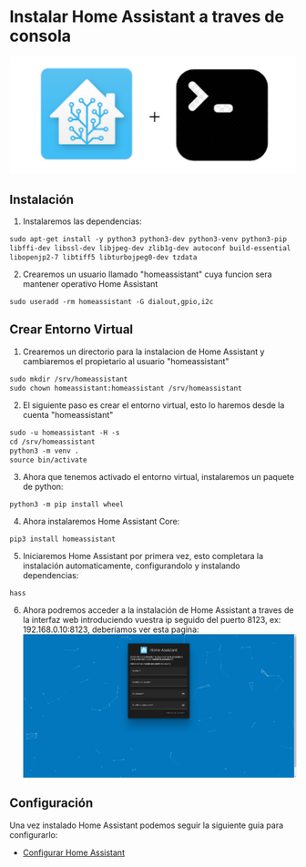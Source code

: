 # Instalar Home Assistant a traves de consola
![Imagen GIT](imagenes/hac.png)
## Instalación

1. Instalaremos las dependencias:
~~~
sudo apt-get install -y python3 python3-dev python3-venv python3-pip libffi-dev libssl-dev libjpeg-dev zlib1g-dev autoconf build-essential libopenjp2-7 libtiff5 libturbojpeg0-dev tzdata
~~~
2. Crearemos un usuario llamado "homeassistant" cuya funcion sera mantener operativo Home Assistant
~~~
sudo useradd -rm homeassistant -G dialout,gpio,i2c
~~~

## Crear Entorno Virtual

1. Crearemos un directorio para la instalacion de Home Assistant y cambiaremos el propietario al usuario "homeassistant"
~~~
sudo mkdir /srv/homeassistant
sudo chown homeassistant:homeassistant /srv/homeassistant
~~~
2. El siguiente paso es crear el entorno virtual, esto lo haremos desde la cuenta "homeassistant"
~~~
sudo -u homeassistant -H -s
cd /srv/homeassistant
python3 -m venv .
source bin/activate
~~~
3. Ahora que tenemos activado el entorno virtual, instalaremos un paquete de python:
~~~
python3 -m pip install wheel
~~~
4. Ahora instalaremos Home Assistant Core:
~~~
pip3 install homeassistant
~~~
5. Iniciaremos Home Assistant por primera vez, esto completara la instalación automaticamente, configurandolo y instalando dependencias:
~~~
hass
~~~
6. Ahora podremos acceder a la instalación de Home Assistant a traves de la interfaz web introduciendo vuestra ip seguido del puerto 8123, ex: 192.168.0.10:8123, deberiamos ver esta pagina:
![Imagen GIT](imagenes/pagina2.png)

## Configuración

Una vez instalado Home Assistant podemos seguir la siguiente guia para configurarlo:
* [Configurar Home Assistant](homeassistant_web.md)
